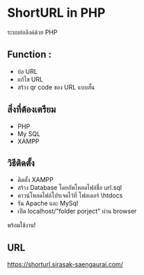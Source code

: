 # ShortURL in PHP 
ระบบย่อลิงค์ด้วย PHP

## Function :

 - ย่อ URL
 - แก้ไข URL
 - สร้าง qr code ของ URL แบบสั้น

## สิ่งที่ต้องเตรียม

 - PHP
 - My SQL
 - XAMPP

## วิธีติดตั้ง

 - ติดตั้ง XAMPP 
 - สร้าง Database โดยอัพโหลดไฟล์ชื่อ url.sql
 - ดาวน์โหลดไฟล์โปรเจคไว้ที่ โฟลเดอร์ \htdocs
 - รัน Apache และ MySql 
 - เปิด localhost/"folder porject" ผ่าน browser 

พร้อมใช้งาน!
##  URL
https://shorturl.sirasak-saengaurai.com/

